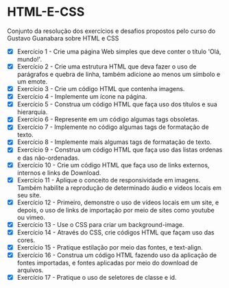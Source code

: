 # HTML-E-CSS
Conjunto da resolução dos exercícios e desafios propostos pelo curso do Gustavo Guanabara sobre HTML e CSS

- [X] Exercício 1 - Crie uma página Web simples que deve conter o título 'Olá, mundo!'.
- [X] Exercício 2 - Crie uma estrutura HTML que deva fazer o uso de parágrafos e quebra de linha, também adicione ao menos um símbolo e um emote.
- [X] Exercício 3 - Crie um código HTML que contenha imagens.
- [X] Exercício 4 - Implemente um ícone na página.
- [X] Exercício 5 - Construa um código HTML que faça uso dos títulos e sua hierarquia.
- [X] Exercício 6 - Represente em um código algumas tags obsoletas.
- [X] Exercício 7 - Implemente no código algumas tags de formatação de texto.
- [X] Exercício 8 - Implemente mais algumas tags de formatação de texto.
- [X] Exercício 9 - Construa um código HTML que faça uso das listas ordenas e das não-ordenadas.
- [X] Exercício 10 - Crie um código HTML que faça uso de links externos, internos e links de Download.
- [X] Exercício 11 - Aplique o conceito de responsividade em imagens. Também habilite a reprodução de determinado áudio e videos locais em seu site.
- [X] Exercício 12 - Primeiro, demonstre o uso de vídeos locais em um site, e depois, o uso de links de importação por meio de sites como youtube ou vimeo.
- [X] Exercício 13 - Use o CSS para criar um background-image.
- [X] Exercício 14 - Através do CSS, crie códigos HTML que façam uso das cores.
- [X] Exercício 15 - Pratique estilação por meio das fontes, e text-align.
- [X] Exercício 16 - Construa um código HTML fazendo uso da aplicação de fontes importadas, e fontes aplicadas por meio do download de arquivos.
- [X] Exercício 17 - Pratique o uso de seletores de classe e id.

